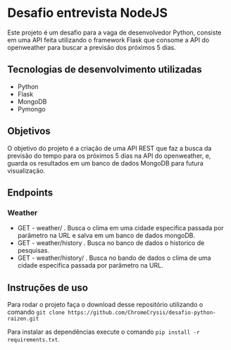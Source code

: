 # Desafio entrevista NodeJS 

Este projeto é um desafio para a vaga de desenvolvedor Python, consiste em uma API feita utilizando o framework Flask que consome a API do openweather para buscar a previsão dos próximos 5 dias.

## Tecnologias de desenvolvimento utilizadas

- Python
- Flask
- MongoDB
- Pymongo

## Objetivos

O objetivo do projeto é a criação de uma API REST que faz a busca da previsão do tempo para os próximos 5 dias na API do openweather, e, guarda os resultados em um banco de dados MongoDB para futura visualização.

## Endpoints
### Weather
- GET - weather/<city> . Busca o clima em uma cidade especifica passada por parâmetro na URL e salva em um banco de dados mongoDB.
- GET - weather/history . Busca no banco de dados o historico de pesquisas.
- GET - weather/history/<city> . Busca no bando de dados o clima de uma cidade especifica passada por parâmetro na URL.

## Instruções de uso
Para rodar o projeto faça o download desse repositório utilizando o comando ``git clone https://github.com/ChromeCrysis/desafio-python-raizen.git`` 

Para instalar as dependências execute o comando ``pip install -r requirements.txt``.
